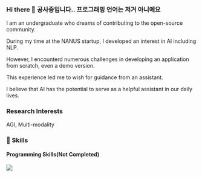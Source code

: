 ### Hi there 👋 공사중입니다.. 프로그래밍 언어는 저거 아니에요
<p>
I am an undergraduate who dreams of contributing to the open-source community.

During my time at the NANUS startup, I developed an interest in AI including NLP.

However, I encounterd numerous challenges in developing an application from scratch, even a demo version.

This experience led me to wish for guidance from an assistant.

I believe that AI has the potential to serve as a helpful assistant in our daily lives.
</p>

### Research Interests

AGI, Multi-modality

### 💪 Skills

#### Programming Skills(Not Completed)
<p>
  <img src="https://img.shields.io/badge/Kotlin-0095D5?style=flat-square&logo=Kotlin&logoColor=white"/>
</p>


<!--
**shoveling42/shoveling42** is a ✨ _special_ ✨ repository because its `README.md` (this file) appears on your GitHub profile.

Here are some ideas to get you started:

- 🔭 I’m currently working on ...
- 🌱 I’m currently learning ...
- 👯 I’m looking to collaborate on ...
- 🤔 I’m looking for help with ...
- 💬 Ask me about ...
- 📫 How to reach me: ...
- 😄 Pronouns: ...
- ⚡ Fun fact: ...
-->
